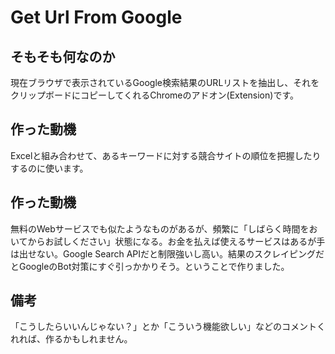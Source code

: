 # Get Url From Google
## そもそも何なのか
現在ブラウザで表示されているGoogle検索結果のURLリストを抽出し、それをクリップボードにコピーしてくれるChromeのアドオン(Extension)です。

## 作った動機
Excelと組み合わせて、あるキーワードに対する競合サイトの順位を把握したりするのに使います。

## 作った動機
無料のWebサービスでも似たようなものがあるが、頻繁に「しばらく時間をおいてからお試しください」状態になる。お金を払えば使えるサービスはあるが手は出せない。Google Search APIだと制限強いし高い。結果のスクレイピングだとGoogleのBot対策にすぐ引っかかりそう。ということで作りました。

## 備考
「こうしたらいいんじゃない？」とか「こういう機能欲しい」などのコメントくれれば、作るかもしれません。
